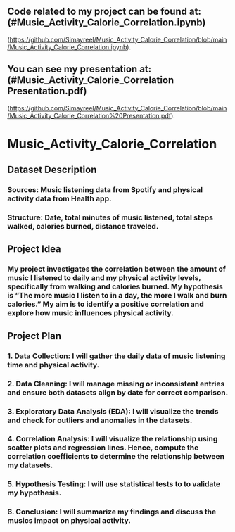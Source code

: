 ## Code related to my project can be found at: (#Music_Activity_Calorie_Correlation.ipynb)
(https://github.com/Simayreel/Music_Activity_Calorie_Correlation/blob/main/Music_Activity_Calorie_Correlation.ipynb).
## You can see my presentation at: (#Music_Activity_Calorie_Correlation Presentation.pdf)
(https://github.com/Simayreel/Music_Activity_Calorie_Correlation/blob/main/Music_Activity_Calorie_Correlation%20Presentation.pdf).

# Music_Activity_Calorie_Correlation
## Dataset Description
### Sources: Music listening data from Spotify and physical activity data from Health app.
### Structure: Date, total minutes of music listened, total steps walked, calories burned, distance traveled. 
## Project Idea
### My project investigates the correlation between the amount of music I listened to daily and my physical activity levels, specifically from walking and calories burned. My hypothesis is “The more music I listen to in a day, the more I walk and burn calories.” My aim is to identify a positive correlation and explore how music influences physical activity.
## Project Plan
### 1. Data Collection: I will gather the daily data of music listening time and physical activity. 
### 2. Data Cleaning: I will manage missing or inconsistent entries and ensure both datasets align by date for correct comparison. 
### 3. Exploratory Data Analysis (EDA): I will visualize the trends and check for outliers and anomalies in the datasets.
### 4. Correlation Analysis: I will visualize the relationship using scatter plots and regression lines. Hence, compute the correlation coefficients to determine the relationship between my datasets. 
### 5. Hypothesis Testing: I will use statistical tests to to validate my hypothesis. 
### 6. Conclusion: I will summarize my findings and discuss the musics impact on physical activity.
